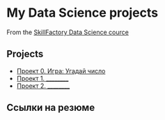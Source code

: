 # My Data Science projects

From the [SkillFactory Data Science cource](https://skillfactory.ru/data-science-specialization)

## Projects

* [Проект 0. Игра: Угадай число](https://github.com/qwerty-team/project_0)
* [Проект 1. ________](____)
* [Проект 2. ________](____)

## Ссылки на резюме